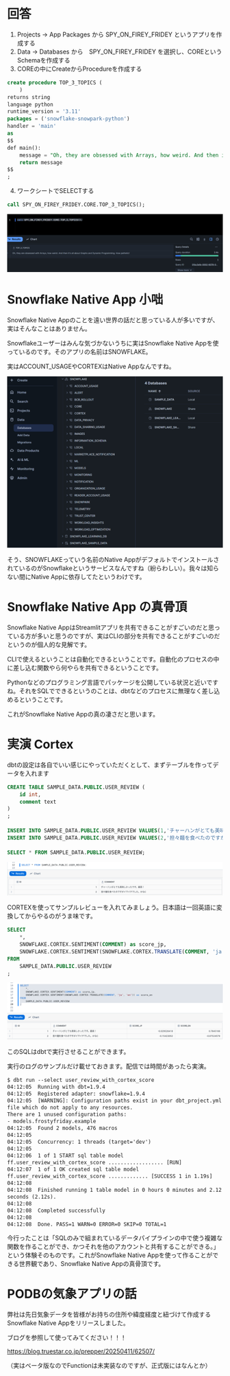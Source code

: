 # 回答

1. Projects -> App Packages から SPY_ON_FIREY_FRIDEY というアプリを作成する
2. Data -> Databases から　SPY_ON_FIREY_FRIDEY を選択し、COREというSchemaを作成する
3. COREの中にCreateからProcedureを作成する

```sql
create procedure TOP_3_TOPICS (
    )
returns string
language python
runtime_version = '3.11'
packages = ('snowflake-snowpark-python')
handler = 'main'
as 
$$
def main():
    message = "Oh, they are obsessed with Arrays, how weird. And then it's all about Graphs and Dynamic Programming. How pathetic!"
    return message
$$
;
```

4. ワークシートでSELECTする
```sql
call SPY_ON_FIREY_FRIDEY.CORE.TOP_3_TOPICS();
```
![clear_week51](img/clear_week51.png)

# Snowflake Native App 小咄

Snowflake Native Appのことを遠い世界の話だと思っている人が多いですが、実はそんなことはありません。

Snowflakeユーザーはみんな気づかないうちに実はSnowflake Native Appを使っているのです。そのアプリの名前はSNOWFLAKE。

実はACCOUNT_USAGEやCORTEXはNative Appなんですね。

![account_usage_is_native_app](img/account_usage_is_native_app.png)

そう、SNOWFLAKEっていう名前のNative AppがデフォルトでインストールされているのがSnowflakeというサービスなんですね（紛らわしい）。我々は知らない間にNative Appに依存してたというわけです。

# Snowflake Native App の真骨頂
Snowflake Native AppはStreamlitアプリを共有できることがすごいのだと思っている方が多いと思うのですが、実はCLIの部分を共有できることがすごいのだというのが個人的な見解です。

CLIで使えるということは自動化できるということです。自動化のプロセスの中に差し込む関数やら何やらを共有できるということです。

Pythonなどのプログラミング言語でパッケージを公開している状況と近いですね。それをSQLでできるというのことは、dbtなどのプロセスに無理なく差し込めるということです。

これがSnowflake Native Appの真の凄さだと思います。

# 実演 Cortex
dbtの設定は各自でいい感じにやっていただくとして、まずテーブルを作ってデータを入れます

```sql
CREATE TABLE SAMPLE_DATA.PUBLIC.USER_REVIEW (
    id int,
    comment text
)
;

INSERT INTO SAMPLE_DATA.PUBLIC.USER_REVIEW VALUES(1,'チャーハンがとても美味しかったです。最高！');
INSERT INTO SAMPLE_DATA.PUBLIC.USER_REVIEW VALUES(2,'担々麺を食べたのですがイマイチでした。かなC');

SELECT * FROM SAMPLE_DATA.PUBLIC.USER_REVIEW;

```

![add_sample_review](img/add_sample_review.png)

CORTEXを使ってサンプルレビューを入れてみましょう。日本語は一回英語に変換してからやるのがうま味です。
```sql
SELECT
    *,
    SNOWFLAKE.CORTEX.SENTIMENT(COMMENT) as score_jp,
    SNOWFLAKE.CORTEX.SENTIMENT(SNOWFLAKE.CORTEX.TRANSLATE(COMMENT, 'ja', 'en')) as score_en
FROM
    SAMPLE_DATA.PUBLIC.USER_REVIEW
;
```

![add_score](img/add_score.png)

このSQLはdbtで実行させることができます。

実行のログのサンプルだけ載せておきます。配信では時間があったら実演。
```
$ dbt run --select user_review_with_cortex_score
04:12:05  Running with dbt=1.9.4
04:12:05  Registered adapter: snowflake=1.9.4
04:12:05  [WARNING]: Configuration paths exist in your dbt_project.yml file which do not apply to any resources.
There are 1 unused configuration paths:
- models.frostyfriday.example
04:12:05  Found 2 models, 476 macros
04:12:05
04:12:05  Concurrency: 1 threads (target='dev')
04:12:05
04:12:06  1 of 1 START sql table model ff.user_review_with_cortex_score .................. [RUN]
04:12:07  1 of 1 OK created sql table model ff.user_review_with_cortex_score ............. [SUCCESS 1 in 1.19s]
04:12:08
04:12:08  Finished running 1 table model in 0 hours 0 minutes and 2.12 seconds (2.12s).
04:12:08
04:12:08  Completed successfully
04:12:08
04:12:08  Done. PASS=1 WARN=0 ERROR=0 SKIP=0 TOTAL=1
```

今行ったことは「SQLのみで組まれているデータパイプラインの中で使う複雑な関数を作ることができ、かつそれを他のアカウントと共有することができる。」という体験そのものです。これがSnowflake Native Appを使って作ることができる世界観であり、Snowflake Native Appの真骨頂です。

# PODBの気象アプリの話
弊社は先日気象データを皆様がお持ちの住所や緯度経度と紐づけて作成するSnowflake Native Appをリリースしました。

ブログを参照して使ってみてください！！！

https://blog.truestar.co.jp/prepper/20250411/62507/

（実はベータ版なのでFunctionは未実装なのですが、正式版にはなんとか）